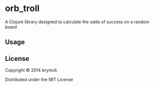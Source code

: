 # orb_troll

A Clojure library designed to calculate the odds of success on a random
board

## Usage


## License

Copyright © 2014 brymck

Distributed under the MIT License
